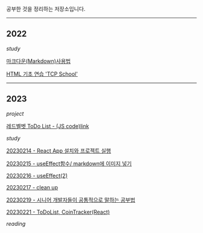 공부한 것을 정리하는 저장소입니다.

---

## 2022

_study_

[마크다운(Markdown)사용법](markdown.md)

[HTML 기초 연습 'TCP School'](practiceHTML.html)

---

## 2023

_project_

[레드벨벳 ToDo List - (JS code)](https://github.com/saladlemon/redvelvetmomentum.git)[link](https://saladlemon.github.io/redvelvetmomentum/)

_study_

[20230214 - React App 설치와 프로젝트 실행](2023/20230214.md)

[20230215 - useEffect함수/ markdown에 이미지 넣기](2023/20230215.md)

[20230216 - useEffect(2)](2023/20230216.md)

[20230217 - clean up](2023/20230217.md)

[20230219 - 시니어 개발자들이 공통적으로 말하는 공부법](2023/20230219.md)

[20230221 - ToDoList, CoinTracker(React)](2023/20230221.md)

_reading_
